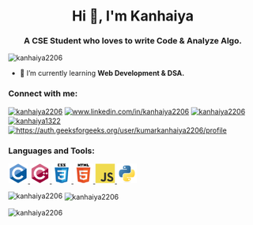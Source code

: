 <h1 align="center">Hi 👋, I'm Kanhaiya</h1>
<h3 align="center">A CSE Student who loves to write Code & Analyze Algo.</h3>

<p align="left"> <img src="https://komarev.com/ghpvc/?username=kanhaiya2206&label=Profile%20views&color=0e75b6&style=flat" alt="kanhaiya2206" /> </p>

- 🌱 I’m currently learning **Web Development & DSA.**

<h3 align="left">Connect with me:</h3>
<p align="left">
<a href="https://twitter.com/kanhaiya2206" target="blank"><img align="center" src="https://raw.githubusercontent.com/rahuldkjain/github-profile-readme-generator/master/src/images/icons/Social/twitter.svg" alt="kanhaiya2206" height="30" width="40" /></a>
<a href="https://linkedin.com/in/www.linkedin.com/in/kanhaiya2206" target="blank"><img align="center" src="https://raw.githubusercontent.com/rahuldkjain/github-profile-readme-generator/master/src/images/icons/Social/linked-in-alt.svg" alt="www.linkedin.com/in/kanhaiya2206" height="30" width="40" /></a>
<a href="https://www.codechef.com/users/kanhaiya2201" target="blank"><img align="center" src="https://cdn.jsdelivr.net/npm/simple-icons@3.1.0/icons/codechef.svg" alt="kanhaiya2206" height="30" width="40" /></a>
<a href="https://www.hackerrank.com/kanhaiya1322" target="blank"><img align="center" src="https://raw.githubusercontent.com/rahuldkjain/github-profile-readme-generator/master/src/images/icons/Social/hackerrank.svg" alt="kanhaiya1322" height="30" width="40" /></a>
<a href="https://auth.geeksforgeeks.org/user/https://auth.geeksforgeeks.org/user/kumarkanhaiya2206/profile" target="blank"><img align="center" src="https://raw.githubusercontent.com/rahuldkjain/github-profile-readme-generator/master/src/images/icons/Social/geeks-for-geeks.svg" alt="https://auth.geeksforgeeks.org/user/kumarkanhaiya2206/profile" height="30" width="40" /></a>
</p>

<h3 align="left">Languages and Tools:</h3>
<p align="left"> <a href="https://www.cprogramming.com/" target="_blank" rel="noreferrer"> <img src="https://raw.githubusercontent.com/devicons/devicon/master/icons/c/c-original.svg" alt="c" width="40" height="40"/> </a> <a href="https://www.w3schools.com/cpp/" target="_blank" rel="noreferrer"> <img src="https://raw.githubusercontent.com/devicons/devicon/master/icons/cplusplus/cplusplus-original.svg" alt="cplusplus" width="40" height="40"/> </a> <a href="https://www.w3schools.com/css/" target="_blank" rel="noreferrer"> <img src="https://raw.githubusercontent.com/devicons/devicon/master/icons/css3/css3-original-wordmark.svg" alt="css3" width="40" height="40"/> </a> <a href="https://www.w3.org/html/" target="_blank" rel="noreferrer"> <img src="https://raw.githubusercontent.com/devicons/devicon/master/icons/html5/html5-original-wordmark.svg" alt="html5" width="40" height="40"/> </a> <a href="https://developer.mozilla.org/en-US/docs/Web/JavaScript" target="_blank" rel="noreferrer"> <img src="https://raw.githubusercontent.com/devicons/devicon/master/icons/javascript/javascript-original.svg" alt="javascript" width="40" height="40"/> </a> <a href="https://www.python.org" target="_blank" rel="noreferrer"> <img src="https://raw.githubusercontent.com/devicons/devicon/master/icons/python/python-original.svg" alt="python" width="40" height="40"/> </a> </p>

<p><img align="left" src="https://github-readme-stats.vercel.app/api/top-langs?username=kanhaiya2206&show_icons=true&locale=en&layout=compact" alt="kanhaiya2206" /></p>

<p>&nbsp;<img align="center" src="https://github-readme-stats.vercel.app/api?username=kanhaiya2206&show_icons=true&locale=en" alt="kanhaiya2206" /></p>

<p><img align="center" src="https://github-readme-streak-stats.herokuapp.com/?user=kanhaiya2206&" alt="kanhaiya2206" /></p>
